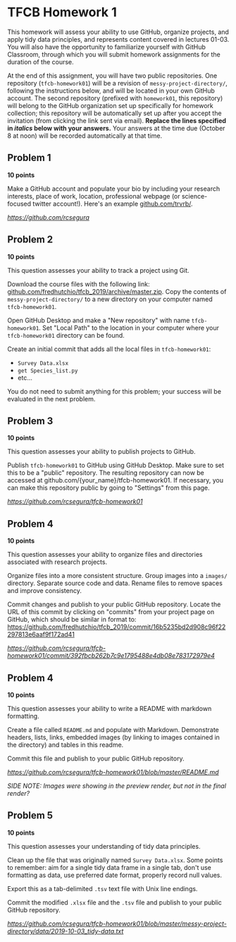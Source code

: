 # TFCB Homework 1

This homework will assess your ability to use GitHub, organize projects, and apply tidy data principles, and represents content covered in lectures 01-03. You will also have the opportunity to familiarize yourself with GitHub Classroom, through which you will submit homework assignments for the duration of the course.

At the end of this assignment, you will have two public repositories. One repository (`tfcb-homework01`) will be a revision of `messy-project-directory/`, following the instructions below, and will be located in your own GitHub account. The second repository (prefixed with `homework01`, this repository) will belong to the GitHub organization set up specifically for homework collection; this repository will be automatically set up after you accept the invitation (from clicking the link sent via email). **Replace the lines specified in _italics_ below with your answers.** Your answers at the time due (October 8 at noon) will be recorded automatically at that time.

## Problem 1

**10 points**

Make a GitHub account and populate your bio by including your research interests, place of work, location, professional webpage (or science-focused twitter account!). Here's an example [github.com/trvrb/](https://github.com/trvrb/).

_https://github.com/rcsegura_

## Problem 2

**10 points**

This question assesses your ability to track a project using Git.

Download the course files with the following link: [github.com/fredhutchio/tfcb_2019/archive/master.zip](https://github.com/fredhutchio/tfcb_2019/archive/master.zip). Copy the contents of `messy-project-directory/` to a new directory on your computer named `tfcb-homework01`.

Open GitHub Desktop and make a "New repository" with name `tfcb-homework01`. Set "Local Path" to the location in your computer where your `tfcb-homework01` directory can be found.

Create an initial commit that adds all the local files in `tfcb-homework01`:
- `Survey Data.xlsx`
- `get Species_list.py`
- etc...

You do not need to submit anything for this problem; your success will be evaluated in the next problem.

## Problem 3

**10 points**

This question assesses your ability to publish projects to GitHub.

Publish `tfcb-homework01` to GitHub using GitHub Desktop. Make sure to set this to be a "public" repository. The resulting repository can now be accessed at github.com/{your_name}/tfcb-homework01. If necessary, you can make this repository public by going to "Settings" from this page.

_https://github.com/rcsegura/tfcb-homework01_

## Problem 4

**10 points**

This question assesses your ability to organize files and directories associated with research projects.

Organize files into a more consistent structure. Group images into a `images/` directory. Separate source code and data. Rename files to remove spaces and improve consistency.

Commit changes and publish to your public GitHub repository. Locate the URL of this commit by clicking on "commits" from your project page on GitHub, which should be similar in format to: https://github.com/fredhutchio/tfcb_2019/commit/16b5235bd2d908c96f22297813e6aaf9f172ad41

_https://github.com/rcsegura/tfcb-homework01/commit/392fbcb262b7c9e1795488e4db08e783172979e4_

## Problem 4

**10 points**

This question assesses your ability to write a README with markdown formatting.

Create a file called `README.md` and populate with Markdown. Demonstrate headers, lists, links, embedded images (by linking to images contained in the directory) and tables in this readme.

Commit this file and publish to your public GitHub repository.

_https://github.com/rcsegura/tfcb-homework01/blob/master/README.md_

_SIDE NOTE: Images were showing in the preview render, but not in the final render?_

## Problem 5

**10 points**

This question assesses your understanding of tidy data principles.

Clean up the file that was originally named `Survey Data.xlsx`. Some points to remember: aim for a single tidy data frame in a single tab, don't use formatting as data, use preferred date format, properly record null values.

Export this as a tab-delimited `.tsv` text file with Unix line endings.

Commit the modified `.xlsx` file and the `.tsv` file and publish to your public GitHub repository.

_https://github.com/rcsegura/tfcb-homework01/blob/master/messy-project-directory/data/2019-10-03_tidy-data.txt_
